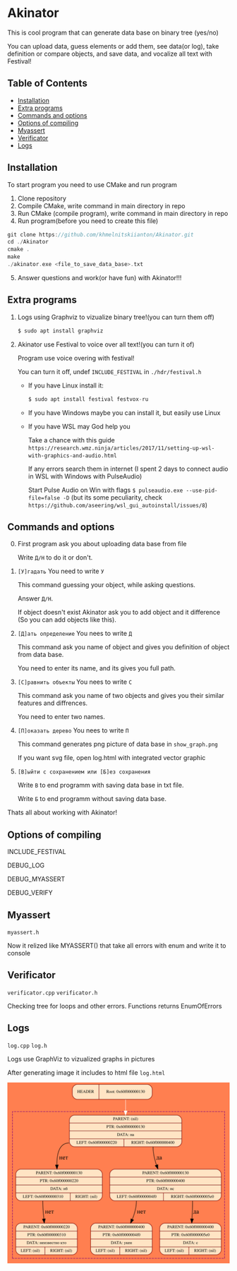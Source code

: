 # Akinator

This is cool program that can generate data base on binary tree (yes/no)

You can upload data, guess elements or add them, see data(or log), take definition or compare objects, and save data, and vocalize all text with Festival!

## Table of Contents

- [Installation](#installation)
- [Extra programs](#extra-programs)
- [Commands and options](#commands-and-options)
- [Options of compiling](#options-of-compiling)
- [Myassert](#myassert)
- [Verificator](#verificator)
- [Logs](#logs)

## Installation

To start program you need to use CMake and run program

1.  Clone repository
2.  Compile CMake, write command in main directory in repo
3.  Run CMake (compile program), write command in main directory in repo
4.  Run program(before you need to create this file) 
```c
git clone https://github.com/khmelnitskiianton/Akinator.git
cd ./Akinator
cmake .
make
./akinator.exe <file_to_save_data_base>.txt
```
5. Answer questions and work(or have fun) with Akinator!!! 

## Extra programs

1.  Logs using Graphviz to vizualize binary tree!(you can turn them off) 
    ```c
    $ sudo apt install graphviz
    ```
2.  Akinator use Festival to voice over all text!(you can turn it of)

    Program use voice overing with festival!
    
    You can turn it off, undef `INCLUDE_FESTIVAL` in `./hdr/festival.h`
    -   If you have Linux install it:
        ```c
        $ sudo apt install festival festvox-ru 
        ```
    -   If you have Windows maybe you can install it, but easily use Linux
    -   If you have WSL may God help you
    
        Take a chance with this guide `https://research.wmz.ninja/articles/2017/11/setting-up-wsl-with-graphics-and-audio.html`
        
        If any errors search them in internet (I spent 2 days to connect audio in WSL with Windows with PulseAudio)
        
        Start Pulse Audio on Win with flags `$ pulseaudio.exe --use-pid-file=false -D` (but its some peculiarity, check `https://github.com/aseering/wsl_gui_autoinstall/issues/8`)

## Commands and options

0.  First program ask you about uploading data base from file
   
    Write `Д/Н` to do it or don't.

1. `[У]гадать` You need to write `У`
   
    This command guessing your object, while asking questions.
   
    Answer `Д/Н`.
   
    If object doesn't exist Akinator ask you to add object and it difference (So you can add objects like this).

2. `[Д]ать определение` You nees to write `Д`
   
    This command ask you name of object and gives you definition of object from data base.

    You need to enter its name, and its gives you full path. 

3. `[С]равнить объекты` You nees to write `С`
   
    This command ask you name of two objects and gives you their similar features and diffrences.
   
    You need to enter two names.

4. `[П]оказать дерево` You nees to write `П`

    This command generates png picture of data base in `show_graph.png`
   
    If you want svg file, open log.html with integrated vector graphic

5. `[В]ыйти с сохранением или [Б]ез сохранения`

    Write `В` to end programm with saving data base in txt file.
   
    Write `Б` to end programm without saving data base.

Thats all about working with Akinator! 

## Options of compiling

INCLUDE_FESTIVAL 

DEBUG_LOG 

DEBUG_MYASSERT 

DEBUG_VERIFY 

## Myassert

`myassert.h`

Now it relized like MYASSERT() that take all errors with enum and write it to console

## Verificator

`verificator.cpp` `verificator.h` 

Checking tree for loops and other errors. Functions returns EnumOfErrors 

## Logs

`log.cpp` `log.h`

Logs use GraphViz to vizualized graphs in pictures

After generating image it includes to html file `log.html`

![Пример графического лога!](https://github.com/khmelnitskiianton/Akinator/blob/main/example_log.svg)
